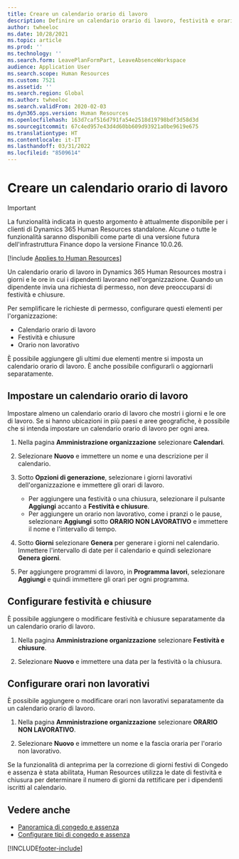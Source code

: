 ```yaml
---
title: Creare un calendario orario di lavoro
description: Definire un calendario orario di lavoro, festività e orari non lavorativi in Dynamics 365 Human Resources.
author: twheeloc
ms.date: 10/28/2021
ms.topic: article
ms.prod: ''
ms.technology: ''
ms.search.form: LeavePlanFormPart, LeaveAbsenceWorkspace
audience: Application User
ms.search.scope: Human Resources
ms.custom: 7521
ms.assetid: ''
ms.search.region: Global
ms.author: twheeloc
ms.search.validFrom: 2020-02-03
ms.dyn365.ops.version: Human Resources
ms.openlocfilehash: 163d7caf516d791fa54e2518d19798bdf3d58d3d
ms.sourcegitcommit: 67c4ed957e43d4d60bb609d93921a0be9619e675
ms.translationtype: HT
ms.contentlocale: it-IT
ms.lasthandoff: 03/31/2022
ms.locfileid: "8509614"
---
```

# <a name="create-a-working-time-calendar"></a>Creare un calendario orario di lavoro


> [!Important]
> La funzionalità indicata in questo argomento è attualmente disponibile per i clienti di Dynamics 365 Human Resources standalone. Alcune o tutte le funzionalità saranno disponibili come parte di una versione futura dell'infrastruttura Finance dopo la versione Finance 10.0.26.

[!include [Applies to Human Resources](../includes/applies-to-hr.md)]

Un calendario orario di lavoro in Dynamics 365 Human Resources mostra i giorni e le ore in cui i dipendenti lavorano nell'organizzazione. Quando un dipendente invia una richiesta di permesso, non deve preoccuparsi di festività e chiusure.

Per semplificare le richieste di permesso, configurare questi elementi per l'organizzazione:

- Calendario orario di lavoro
- Festività e chiusure
- Orario non lavorativo

È possibile aggiungere gli ultimi due elementi mentre si imposta un calendario orario di lavoro. È anche possibile configurarli o aggiornarli separatamente.

## <a name="set-up-a-working-time-calendar"></a>Impostare un calendario orario di lavoro

Impostare almeno un calendario orario di lavoro che mostri i giorni e le ore di lavoro. Se si hanno ubicazioni in più paesi e aree geografiche, è possibile che si intenda impostare un calendario orario di lavoro per ogni area.

1. Nella pagina **Amministrazione organizzazione** selezionare **Calendari**.

2. Selezionare **Nuovo** e immettere un nome e una descrizione per il calendario.

3. Sotto **Opzioni di generazione**, selezionare i giorni lavorativi dell'organizzazione e immettere gli orari di lavoro. 
   - Per aggiungere una festività o una chiusura, selezionare il pulsante **Aggiungi** accanto a **Festività e chiusure**.
   - Per aggiungere un orario non lavorativo, come i pranzi o le pause, selezionare **Aggiungi** sotto **ORARIO NON LAVORATIVO** e immettere il nome e l'intervallo di tempo.

4. Sotto **Giorni** selezionare **Genera** per generare i giorni nel calendario. Immettere l'intervallo di date per il calendario e quindi selezionare **Genera giorni**.

5. Per aggiungere programmi di lavoro, in **Programma lavori**, selezionare **Aggiungi** e quindi immettere gli orari per ogni programma.

## <a name="configure-holidays-and-closures"></a>Configurare festività e chiusure

È possibile aggiungere o modificare festività e chiusure separatamente da un calendario orario di lavoro.

1. Nella pagina **Amministrazione organizzazione** selezionare **Festività e chiusure**.

2. Selezionare **Nuovo** e immettere una data per la festività o la chiusura.

## <a name="configure-non-work-time"></a>Configurare orari non lavorativi

È possibile aggiungere o modificare orari non lavorativi separatamente da un calendario orario di lavoro.

1. Nella pagina **Amministrazione organizzazione** selezionare **ORARIO NON LAVORATIVO**.

2. Selezionare **Nuovo** e immettere un nome e la fascia oraria per l'orario non lavorativo.

Se la funzionalità di anteprima per la correzione di giorni festivi di Congedo e assenza è stata abilitata, Human Resources utilizza le date di festività e chiusura per determinare il numero di giorni da rettificare per i dipendenti iscritti al calendario.

## <a name="see-also"></a>Vedere anche

- [Panoramica di congedo e assenza](hr-leave-and-absence-overview.md)
- [Configurare tipi di congedo e assenza](hr-leave-and-absence-types.md)


[!INCLUDE[footer-include](../includes/footer-banner.md)]
